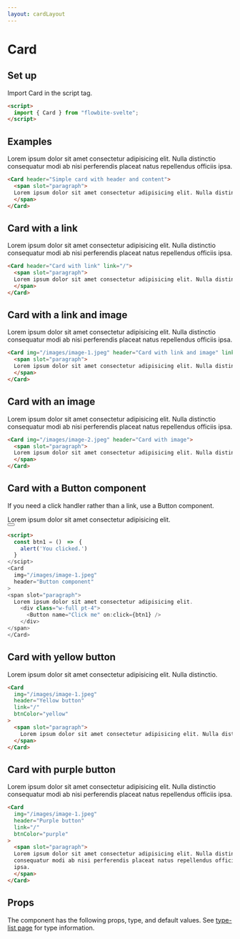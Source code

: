 ```yaml
---
layout: cardLayout
---
```


<script>
  import { Card, Button, Table, TableDefaultRow }from '$lib/index';
  import componentProps from '../props/Card.json'
  // Props table
  export let items = componentProps.props
	let propHeader = ['Name', 'Type', 'Default']
	// console.log(items)
	let divClass='w-full relative overflow-x-auto shadow-md sm:rounded-lg'

  const btn1 = ()　=>　{
    alert('You clicked.')
  }
</script>

<h1 class="text-3xl w-full dark:text-white py-8">Card</h1>

<h2 class="text-2xl w-full dark:text-white py-8">Set up</h2>

<p class="dark:text-white py-4 text-lg">Import Card in the script tag.</p>

```html
<script>
  import { Card } from "flowbite-svelte";
</script>
```

<h2 class="text-2xl w-full dark:text-white py-8">Examples</h2>


<div class="container flex flex-wrap justify-center rounded-xl mx-auto bg-gradient-to-r bg-white dark:bg-gray-900 border border-gray-200 dark:border-gray-700 p-2 sm:p-6">
  <Card header="Simple card with header and content">
    <span slot="paragraph">
    Lorem ipsum dolor sit amet consectetur adipisicing elit. Nulla distinctio
    consequatur modi ab nisi perferendis placeat natus repellendus officiis
    ipsa.
    </span>
  </Card>
</div>

```html
<Card header="Simple card with header and content">
  <span slot="paragraph">
  Lorem ipsum dolor sit amet consectetur adipisicing elit. Nulla distinctio.
  </span>
</Card>
```


<h2 class="text-2xl w-full dark:text-white py-8">Card with a link</h2>

<div class="container flex flex-wrap justify-center rounded-xl mx-auto bg-gradient-to-r bg-white dark:bg-gray-900 border border-gray-200 dark:border-gray-700 p-2 sm:p-6">
  <Card header="Card with link" link="/">
  <span slot="paragraph">
    Lorem ipsum dolor sit amet consectetur adipisicing elit. Nulla distinctio
    consequatur modi ab nisi perferendis placeat natus repellendus officiis
    ipsa.
    </span>
  </Card>
</div>

```html
<Card header="Card with link" link="/">
  <span slot="paragraph">
  Lorem ipsum dolor sit amet consectetur adipisicing elit. Nulla distinctio.
  </span>
</Card>
```

<h2 class="text-2xl w-full dark:text-white py-8">Card with a link and image</h2>

<div class="container flex flex-wrap justify-center rounded-xl mx-auto bg-gradient-to-r bg-white dark:bg-gray-900 border border-gray-200 dark:border-gray-700 p-2 sm:p-6">
  <Card img="/images/image-1.jpeg" header="Card with link and image" link="/">
  <span slot="paragraph">
    Lorem ipsum dolor sit amet consectetur adipisicing elit. Nulla distinctio
    consequatur modi ab nisi perferendis placeat natus repellendus officiis
    ipsa.
    </span>
  </Card>
</div>

```html
<Card img="/images/image-1.jpeg" header="Card with link and image" link="/">
  <span slot="paragraph">
  Lorem ipsum dolor sit amet consectetur adipisicing elit. Nulla distinctio.
  </span>
</Card>
```

<h2 class="text-2xl w-full dark:text-white py-8">Card with an image</h2>

<div class="container flex flex-wrap justify-center rounded-xl mx-auto bg-gradient-to-r bg-white dark:bg-gray-900 border border-gray-200 dark:border-gray-700 p-2 sm:p-6">
  <Card img="/images/image-2.jpeg" header="Card with image">
  <span slot="paragraph">
  Lorem ipsum dolor sit amet consectetur adipisicing elit. Nulla distinctio
    consequatur modi ab nisi perferendis placeat natus repellendus officiis
    ipsa.
    </span>
  </Card>
</div>

```html
<Card img="/images/image-2.jpeg" header="Card with image">
  <span slot="paragraph">
  Lorem ipsum dolor sit amet consectetur adipisicing elit. Nulla distinctio.
  </span>
</Card>
```

<h2 class="text-2xl w-full dark:text-white py-8">Card with a Button component</h2>

<p class="dark:text-white py-4 text-lg">If you need a click handler rather than a link, use a Button component.</p>

<div class="container flex flex-wrap justify-center rounded-xl mx-auto bg-gradient-to-r bg-white dark:bg-gray-900 border border-gray-200 dark:border-gray-700 p-2 sm:p-6">
  <Card
    img="/images/image-1.jpeg"
    header="Button component"
  >
    <span slot="paragraph">
    Lorem ipsum dolor sit amet consectetur adipisicing elit.
    <div class="w-full pt-4">
      <Button name="Click me" on:click={btn1} />
    </div>
    </span>
  </Card>
</div>

```html
<script>
  const btn1 = ()　=>　{
    alert('You clicked.')
  }
</scipt>
<Card
  img="/images/image-1.jpeg"
  header="Button component"
>
<span slot="paragraph">
  Lorem ipsum dolor sit amet consectetur adipisicing elit.
    <div class="w-full pt-4">
      <Button name="Click me" on:click={btn1} />
    </div>
</span>
</Card>
```

<h2 class="text-2xl w-full dark:text-white py-8">Card with yellow button</h2>

<div class="container flex flex-wrap justify-center rounded-xl mx-auto bg-gradient-to-r bg-white dark:bg-gray-900 border border-gray-200 dark:border-gray-700 p-2 sm:p-6">
  <Card
    img="/images/image-1.jpeg"
    header="Yellow button"
    link="/"
    btnColor="yellow"
  >
    <span slot="paragraph">
    Lorem ipsum dolor sit amet consectetur adipisicing elit. Nulla distinctio.
    </span>
  </Card>
</div>

```html
<Card
  img="/images/image-1.jpeg"
  header="Yellow button"
  link="/"
  btnColor="yellow"
>
  <span slot="paragraph">
    Lorem ipsum dolor sit amet consectetur adipisicing elit. Nulla distinctio.
  </span>
</Card>
```

<h2 class="text-2xl w-full dark:text-white py-8">Card with purple button</h2>

<div class="container flex flex-wrap justify-center rounded-xl mx-auto bg-gradient-to-r bg-white dark:bg-gray-900 border border-gray-200 dark:border-gray-700 p-2 sm:p-6">
  <Card
    img="/images/image-1.jpeg"
    header="Purple button"
    link="/"
    btnColor="purple"
  >
  <span slot="paragraph">
    Lorem ipsum dolor sit amet consectetur adipisicing elit. Nulla distinctio
    consequatur modi ab nisi perferendis placeat natus repellendus officiis
    ipsa.
  </span>
  </Card>
</div>

```html
<Card
  img="/images/image-1.jpeg"
  header="Purple button"
  link="/"
  btnColor="purple"
>
  <span slot="paragraph">
  Lorem ipsum dolor sit amet consectetur adipisicing elit. Nulla distinctio
  consequatur modi ab nisi perferendis placeat natus repellendus officiis
  ipsa.
  </span>
</Card>
```

<h2 class="text-2xl w-full dark:text-white py-8">Props</h2>

<p class="dark:text-white py-4 text-lg">The component has the following props, type, and default values. See <a href="/type-list" class="text-blue-600 hover:underline dark:text-blue-500">type-list page</a> for type information.</p>

<Table header={propHeader} {divClass} >
  <TableDefaultRow {items} rowState='hover' />
</Table>